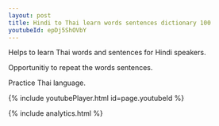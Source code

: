```yaml
---
layout: post
title: Hindi to Thai learn words sentences dictionary 100 
youtubeId: epDj5ShOVbY
---
```

 
 
Helps to learn Thai words and sentences for Hindi speakers.

Opportunitiy to repeat the words sentences. 

Practice Thai language. 
 
{% include youtubePlayer.html id=page.youtubeId %}
 
 
{% include analytics.html %}